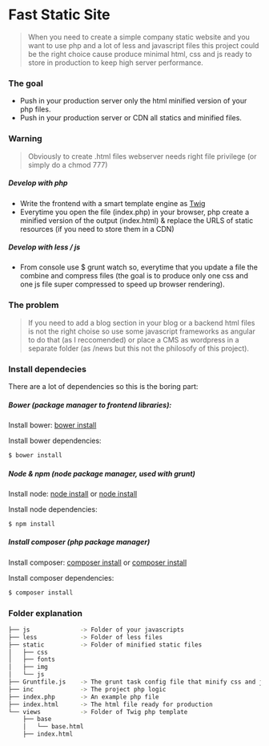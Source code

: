 # Fast Static Site

> When you need to create a simple company static website and you want to use php and a lot of less and javascript files this project could be the right choice cause produce minimal html, css and js ready to store in production to keep high server performance.

### The goal

* Push in your production server only the html minified version of your php files.
* Push in your production server or CDN all statics and minified files.

### Warning

> Obviously to create .html files webserver needs right file privilege (or simply do a chmod 777)

##### Develop with php

* Write the frontend with a smart template engine as [Twig](http://twig.sensiolabs.org/doc/templates.html#)
* Everytime you open the file (index.php) in your browser, php create a minified version of the output (index.html) & replace the URLS of static resources (if you need to store them in a CDN)

##### Develop with less / js

* From console use $ grunt watch so, everytime that you update a file the combine and compress files (the goal is to produce only one css and one js file super compressed to speed up browser rendering).

### The problem

> If you need to add a blog section in your blog or a backend html files is not the right choise so use some javascript frameworks as angular to do that (as I reccomended) or place a CMS as wordpress in a separate folder (as /news but this not the philosofy of this project).

### Install dependecies

There are a lot of dependencies so this is the boring part:

##### Bower (package manager to frontend libraries):

Install bower: [bower install](http://bower.io/#install-bower)

Install bower dependencies:
```sh
$ bower install
```

##### Node & npm (node package manager, used with grunt)

Install node:
[node install](https://changelog.com/install-node-js-with-homebrew-on-os-x/)
or [node install](https://docs.npmjs.com/getting-started/installing-node)

Install node dependencies:
```sh
$ npm install
```

##### Install composer (php package manager)

Install composer:
[composer install](https://getcomposer.org/doc/00-intro.md)
or [composer install](http://fedojo.com/installing-brew-php-composer-wp-cli-mac-osx/)

Install composer dependencies:
```sh
$ composer install
```

### Folder explanation

```sh
├── js 				-> Folder of your javascripts
├── less 			-> Folder of less files
├── static 			-> Folder of minified static files
│   ├── css
│   ├── fonts
│   ├── img
│   └── js
├── Gruntfile.js 	-> The grunt task config file that minify css and js
├── inc 			-> The project php logic
├── index.php   	-> An example php file
├── index.html  	-> The html file ready for production
└── views 			-> Folder of Twig php template
    ├── base
    │   └── base.html
    ├── index.html
```